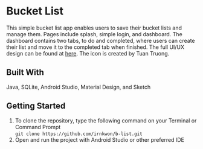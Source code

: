 # Bucket List

This simple bucket list app enables users to save their bucket lists and manage them. Pages include splash, simple login, and dashboard.
The dashboard contains two tabs, to do and completed, where users can create their list and move it to the completed tab when finished.
The full UI/UX design can be found at [here](https://drive.google.com/file/d/1Hs-knSPTKCZ1wZxJDCWJ--f72hBiqJC1/view?usp=sharing).
The icon is created by Tuan Truong.

## Built With
Java, SQLite, Android Studio, Material Design, and Sketch

## Getting Started
1. To clone the repository, type the following command on your Terminal or Command Prompt  
``` git clone https://github.com/irnkwon/b-list.git ```
2. Open and run the project with Android Studio or other preferred IDE


